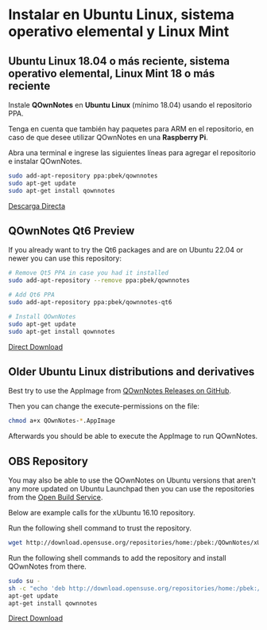 # Instalar en Ubuntu Linux, sistema operativo elemental y Linux Mint

## Ubuntu Linux 18.04 o más reciente, sistema operativo elemental, Linux Mint 18 o más reciente

Instale **QOwnNotes** en **Ubuntu Linux** (mínimo 18.04) usando el repositorio PPA.

Tenga en cuenta que también hay paquetes para ARM en el repositorio, en caso de que desee utilizar QOwnNotes en una **Raspberry Pi**.

Abra una terminal e ingrese las siguientes líneas para agregar el repositorio e instalar QOwnNotes.

```bash
sudo add-apt-repository ppa:pbek/qownnotes
sudo apt-get update
sudo apt-get install qownnotes
```

[Descarga Directa](https://launchpad.net/~pbek/+archive/ubuntu/qownnotes/+packages)

## QOwnNotes Qt6 Preview

If you already want to try the Qt6 packages and are on Ubuntu 22.04 or newer you can use this repository:

```bash
# Remove Qt5 PPA in case you had it installed
sudo add-apt-repository --remove ppa:pbek/qownnotes

# Add Qt6 PPA
sudo add-apt-repository ppa:pbek/qownnotes-qt6

# Install QOwnNotes
sudo apt-get update
sudo apt-get install qownnotes
```

[Direct Download](https://launchpad.net/~pbek/+archive/ubuntu/qownnotes-qt6/+packages)

## Older Ubuntu Linux distributions and derivatives

Best try to use the AppImage from [QOwnNotes Releases on GitHub](https://github.com/pbek/QOwnNotes/releases).

Then you can change the execute-permissions on the file:

```bash
chmod a+x QOwnNotes-*.AppImage
```

Afterwards you should be able to execute the AppImage to run QOwnNotes.

## OBS Repository

You may also be able to use the QOwnNotes on Ubuntu versions that aren't any more updated on Ubuntu Launchpad then you can use the repositories from the [Open Build Service](https://build.opensuse.org/package/show/home:pbek:QOwnNotes/desktop).

Below are example calls for the xUbuntu 16.10 repository.

Run the following shell command to trust the repository.

```bash
wget http://download.opensuse.org/repositories/home:/pbek:/QOwnNotes/xUbuntu_16.10/Release.key -O - | sudo apt-key add -
```

Run the following shell commands to add the repository and install QOwnNotes from there.

```bash
sudo su -
sh -c "echo 'deb http://download.opensuse.org/repositories/home:/pbek:/QOwnNotes/xUbuntu_16.10/ /' >> /etc/apt/sources.list.d/qownnotes.list"
apt-get update
apt-get install qownnotes
```

[Direct Download](https://download.opensuse.org/repositories/home:/pbek:/QOwnNotes/xUbuntu_16.10)

